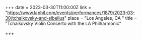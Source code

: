 +++
date = 2023-03-30T11:00:00Z
link = "https://www.laphil.com/events/performances/1879/2023-03-30/tchaikovsky-and-sibelius"
place = "Los Angeles, CA "
title = "Tchaikovsky Violin Concerto with the LA Philharmonic"

+++
